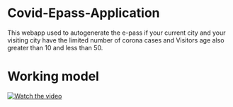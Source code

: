 # Covid-Epass-Application
This webapp used to autogenerate the e-pass if your current city and your visiting city have the limited number of corona cases and Visitors age also greater than 10 and less than 50.

# Working model

[![Watch the video](https://i.imgur.com/vKb2F1B.png)](https://drive.google.com/file/d/19g2eEA1nC0_WAYcj9ac9ZRVJpHBmo6CC/view)
